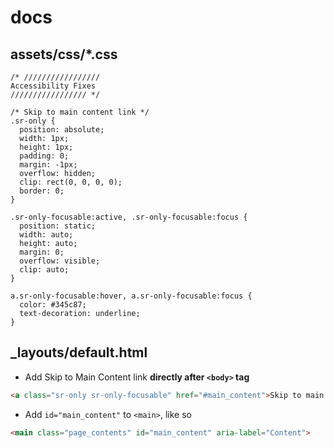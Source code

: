 # docs
## assets/css/*.css
```
/* /////////////////
Accessibility Fixes
///////////////// */

/* Skip to main content link */
.sr-only {
  position: absolute;
  width: 1px;
  height: 1px;
  padding: 0;
  margin: -1px;
  overflow: hidden;
  clip: rect(0, 0, 0, 0);
  border: 0;
}

.sr-only-focusable:active, .sr-only-focusable:focus {
  position: static;
  width: auto;
  height: auto;
  margin: 0;
  overflow: visible;
  clip: auto;
}

a.sr-only-focusable:hover, a.sr-only-focusable:focus {
  color: #345c87;
  text-decoration: underline;
}
```

## _layouts/default.html

- Add Skip to Main Content link **directly after `<body>` tag**
``` html
<a class="sr-only sr-only-focusable" href="#main_content">Skip to main content</a>
```

- Add `id="main_content"` to `<main>`, like so
``` html
<main class="page_contents" id="main_content" aria-label="Content">
```
